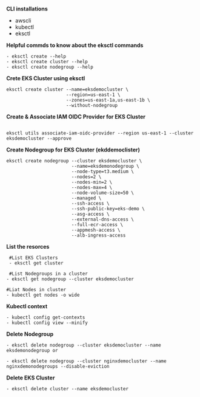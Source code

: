 
**CLI installations**

- awscli
- kubectl
- eksctl


**Helpful commds to know about the eksctl commands**

```console
- eksctl create --help
- eksctl create cluster --help
- eksctl create nodegroup --help
```

**Crete EKS Cluster using eksctl**

```console
eksctl create cluster --name=eksdemocluster \
                      --region=us-east-1 \
                      --zones=us-east-1a,us-east-1b \
                      --without-nodegroup
```


**Create & Associate IAM OIDC Provider for EKS Cluster**
```console

eksctl utils associate-iam-oidc-provider --region us-east-1 --cluster eksdemocluster --approve
```

**Create Nodegroup for EKS Cluster (ekddemoclister)**

```console
eksctl create nodegroup --cluster eksdemocluster \
                        --name=eksdemonodegroup \
                        --node-type=t3.medium \
                        --nodes=2 \
                        --nodes-min=2 \
                        --nodes-max=4 \
                        --node-volume-size=50 \
                        --managed \
                        --ssh-access \
                        --ssh-public-key=eks-demo \
                        --asg-access \
                        --external-dns-access \
                        --full-ecr-access \
                        --appmesh-access \
                        --alb-ingress-access
```

  **List the resorces**

```console
 #List EKS Clusters
 - eksctl get cluster

 #List Nodegroups in a cluster
- eksctl get nodegroup --cluster eksdemocluster

#Liat Nodes in cluster
- kubectl get nodes -o wide
```

**Kubectl context**

```console
- kubectl config get-contexts
- kubectl config view --minify
```

**Delete Nodegroup**

```console
- eksctl delete nodegroup --cluster eksdemocluster --name eksdemonodegroup or

- eksctl delete nodegroup --cluster nginxdemocluster --name nginxdemonodegroups --disable-eviction
```


**Delete EKS Cluster**

```console
- eksctl delete cluster --name eksdemocluster
```
                    



